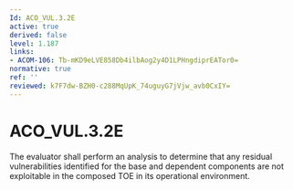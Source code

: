 ```yaml
---
Id: ACO_VUL.3.2E
active: true
derived: false
level: 1.187
links:
- ACOM-106: Tb-mKD9eLVE858Db4ilbAog2y4D1LPHngdiprEATor0=
normative: true
ref: ''
reviewed: k7F7dw-BZH0-c288MqUpK_74uguyG7jVjw_avb0CxIY=
---
```


# ACO_VUL.3.2E

The evaluator shall perform an analysis to determine that any residual vulnerabilities identified for the base and dependent components are not exploitable in the composed TOE in its operational environment.